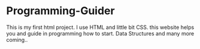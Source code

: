 # Programming-Guider
This is my first html project. I use HTML and little bit CSS. this website helps you and guide in programming how to start. Data Structures and many more coming..
